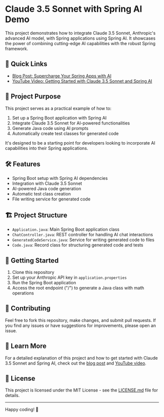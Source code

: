 # Claude 3.5 Sonnet with Spring AI Demo

This project demonstrates how to integrate Claude 3.5 Sonnet, Anthropic's advanced AI model, with Spring applications using Spring AI. It showcases the power of combining cutting-edge AI capabilities with the robust Spring framework.

## 🚀 Quick Links

- [Blog Post: Supercharge Your Spring Apps with AI](http://danvega.dev/blog/claude-sonnet-spring-ai)
- [YouTube Video: Getting Started with Claude 3.5 Sonnet and Spring AI](https://youtube.com/coming-soon)

## 🎯 Project Purpose

This project serves as a practical example of how to:

1. Set up a Spring Boot application with Spring AI
2. Integrate Claude 3.5 Sonnet for AI-powered functionalities
3. Generate Java code using AI prompts
4. Automatically create test classes for generated code

It's designed to be a starting point for developers looking to incorporate AI capabilities into their Spring applications.

## 🛠️ Features

- Spring Boot setup with Spring AI dependencies
- Integration with Claude 3.5 Sonnet
- AI-powered Java code generation
- Automatic test class creation
- File writing service for generated code

## 🏗️ Project Structure

- `Application.java`: Main Spring Boot application class
- `ChatController.java`: REST controller for handling AI chat interactions
- `GeneratedCodeService.java`: Service for writing generated code to files
- `Code.java`: Record class for structuring generated code and tests

## 🚀 Getting Started

1. Clone this repository
2. Set up your Anthropic API key in `application.properties`
3. Run the Spring Boot application
4. Access the root endpoint ("/") to generate a Java class with math operations

## 🤝 Contributing

Feel free to fork this repository, make changes, and submit pull requests. If you find any issues or have suggestions for improvements, please open an issue.

## 📘 Learn More

For a detailed explanation of this project and how to get started with Claude 3.5 Sonnet and Spring AI, check out the [blog post](https://yourdomain.com/claude-spring-ai-blog-post) and [YouTube video](https://youtube.com/your-video-link).

## 📃 License

This project is licensed under the MIT License - see the [LICENSE.md](LICENSE.md) file for details.

---

Happy coding! 🎉